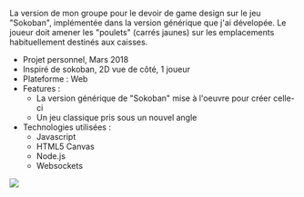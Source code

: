 La version de mon groupe pour le devoir de game design sur le jeu "Sokoban", implémentée dans la version générique que j'ai dévelopée. Le joueur doit amener les "poulets" (carrés jaunes) sur les emplacements habituellement destinés aux caisses.

+ Projet personnel, Mars 2018
+ Inspiré de sokoban, 2D vue de côté, 1 joueur
+ Plateforme : Web
+ Features :
    - La version générique de "Sokoban" mise à l'oeuvre pour créer celle-ci
    - Un jeu classique pris sous un nouvel angle
+ Technologies utilisées :
    - Javascript
    - HTML5 Canvas
    - Node.js
    - Websockets

![](°project-image°)